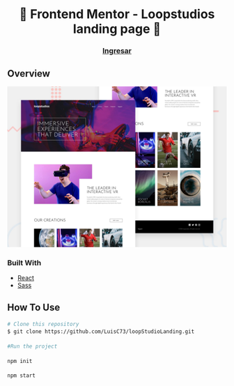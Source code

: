 <h1 align="center">👋 Frontend Mentor - Loopstudios landing page 🚀</h1>

<div align="center">
  <h3>
    <a href="https://luisc73.github.io/LoopStudioLanding">
      Ingresar
    </a>
  </h3>
</div>

## Overview

![Design preview for the Intro section with dropdown navigation coding challenge](./public/design/desktop-preview.jpg)

### Built With

- [React](https://reactjs.org/)
- [Sass](https://sass-lang.com/)



## How To Use

```bash
# Clone this repository
$ git clone https://github.com/LuisC73/loopStudioLanding.git

#Run the project

npm init

npm start

```